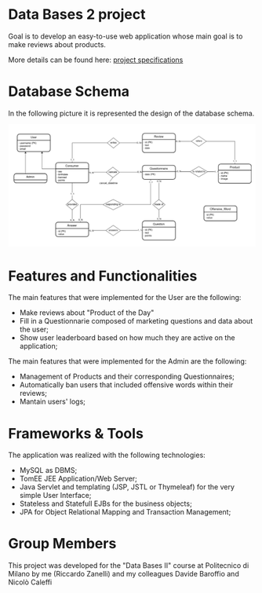 # Data Bases 2 project
Goal is to develop an easy-to-use web application whose main goal is to make reviews about products. 

More details can be found here: [project specifications](https://github.com/zanelliriccardo/DataBases2-WebApp-project/blob/main/Optional%20Project%20Specifications%20V2!.pdf)

# Database Schema
In the following picture it is represented the design of the database schema.

![entity_schema](db_schema.png)

# Features and Functionalities
The main features that were implemented for the User are the following:
 - Make reviews about "Product of the Day"
 - Fill in a Questionnarie composed of marketing questions and data about the user;
 - Show user leaderboard based on how much they are active on the application;

The main features that were implemented for the Admin are the following:
 - Management of Products and their corresponding Questionnaires;
 - Automatically ban users that included offensive words within their reviews;
 - Mantain users' logs;


# Frameworks & Tools 
The application was realized with the following technologies:
 - MySQL as DBMS; 
 - TomEE JEE Application/Web Server; 
 - Java Servlet and templating (JSP, JSTL or Thymeleaf) for the very simple User Interface;
 - Stateless and Statefull EJBs for the business objects;
 - JPA for Object Relational Mapping and Transaction Management;

# Group Members
This project was developed for the "Data Bases II" course at Politecnico di Milano by me (Riccardo Zanelli) and my colleagues Davide Baroffio and Nicolò Caleffi
